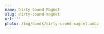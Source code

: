 ```yaml
---
name: Dirty Sound Magnet
slug: dirty-sound-magnet
url: ''
photo: /img/bands/dirty-sound-magnet.webp
---
```

